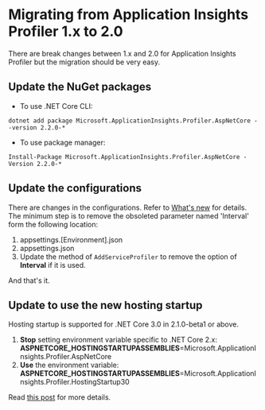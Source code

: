 # Migrating from Application Insights Profiler 1.x to 2.0

There are break changes between 1.x and 2.0 for Application Insights Profiler but the migration should be very easy.

## Update the NuGet packages

* To use .NET Core CLI:

```shell
dotnet add package Microsoft.ApplicationInsights.Profiler.AspNetCore --version 2.2.0-*
```

* To use package manager:

```shell
Install-Package Microsoft.ApplicationInsights.Profiler.AspNetCore -Version 2.2.0-*
```

## Update the configurations

There are changes in the configurations. Refer to [What's new](./WhatIsNew2_0#New_customization_options) for details. The minimum step is to remove the obsoleted parameter named 'Interval' form the following location:

1. appsettings.[Environment].json
1. appsettings.json
1. Update the method of `AddServiceProfiler` to remove the option of **Interval** if it is used.

And that's it.

## Update to use the new hosting startup

Hosting startup is supported for .NET Core 3.0 in 2.1.0-beta1 or above.

1. **Stop** setting environment variable specific to .NET Core 2.x: **ASPNETCORE_HOSTINGSTARTUPASSEMBLIES**=Microsoft.ApplicationInsights.Profiler.AspNetCore
2. **Use** the environment variable: **ASPNETCORE_HOSTINGSTARTUPASSEMBLIES**=Microsoft.ApplicationInsights.Profiler.HostingStartup30

Read [this post](../examples/HostingStartupCLR3/Readme.md) for more details.
